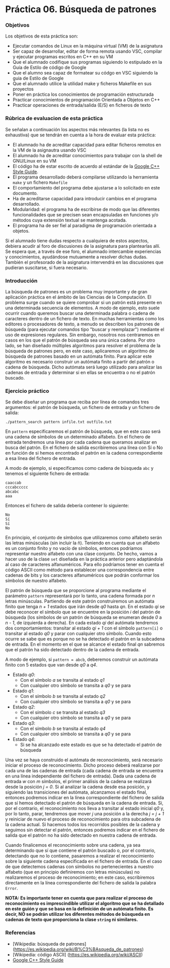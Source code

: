 # Práctica 06. Búsqueda de patrones

### Objetivos
Los objetivos de esta práctica son: 

* Ejecutar comandos de Linux en la máquina virtual (VM) de la asignatura
* Ser capaz de desarrollar, editar de forma remota usando VSC, compilar y ejecutar programas escritos en C++ en su VM
* Que el alumnado codifique sus programas siguiendo lo estipulado en la Guía de Estilo de código de Google
* Que el alumno sea capaz de formatear su códgo en VSC siguiendo la guia de Estilo de Google
* Que el alumnado utilice la utilidad make y ficheros Makefile en sus proyectos
* Poner en práctica los conocimientos de programación estructurada
* Practicar conocimientos de programación Orientada a Objetos en C++
* Practicar operaciones de entrada/salida (E/S) en ficheros de texto

### Rúbrica de evaluacion de esta práctica
Se señalan a continuación los aspectos más relevantes (la lista no es exhaustiva)
que se tendrán en cuenta a la hora de evaluar esta práctica:

* El alumnado ha de acreditar capacidad para editar ficheros remotos en la VM de la asignautra usando VSC
* El alumnado ha de acreditar conocimientos para trabajar con la shell de GNU/Linux en su VM
* El código ha de estar escrito de acuerdo al estándar de la [Google C++ Style Guide](https://google.github.io/styleguide/cppguide.html).
* El programa desarrollado deberá compilarse utilizando la herramienta `make` y un fichero `Makefile`
* El comportamiento del programa debe ajustarse a lo solicitado en este documento.
* Ha de acreditarse capacidad para introducir cambios en el programa desarrollado.
* Modularidad: el programa ha de escribirse de modo que las diferentes funcionalidades que se precisen sean encapsuladas en funciones y/o métodos cuya extensión textual se mantenga acotada.
* El programa ha de ser fiel al paradigma de programación orientada a objetos.

Si el alumnado tiene dudas respecto a cualquiera de estos aspectos, debiera acudir al
foro de discusiones de la asignatura para plantearlas allı́. 
Se espera que, a través de ese foro, el alumnado intercambie experiencias y conocimientos, ayudándose mutuamente
a resolver dichas dudas. 
También el profesorado de la asignatura intervendrá en las discusiones que pudieran suscitarse, si fuera necesario.
    
### Introducción
La búsqueda de patrones es un problema muy importante y de gran aplicación práctica en el ámbito de las Ciencias de la Computación. El problema surge cuando se quiere comprobar si un patrón está presente en una determinada secuencia de elementos. A modo de ejemplo, esto suele ocurrir cuando queremos buscar una determinada palabra o cadena de caracteres dentro de un fichero de texto. En muchas herramientas como los editores o procesadores de texto, a menudo se describen los patrones de búsqueda (para ejecutar comandos tipo "buscar y reemplazar") mediante el uso de expresiones regulares. Sin embargo, nosotros nos centraremos en casos en los que el patrón de búsqueda sea una única cadena. Por otro lado, se han diseñado múltiples algoritmos para resolver el problema de la búsqueda de patrones pero, en este caso, aplicaremos un algoritmo de búsqueda de patrones basado en un autómata finito. Para aplicar este algoritmo es necesario construir un autómata finito a partir del patrón o cadena de búsqueda. Dicho autómata será luego utilizado para analizar las cadenas de entrada y determinar si en ellas se encuentra o no el patrón buscado.

### Ejercicio práctico

Se debe diseñar un programa que reciba por línea de comandos tres argumentos: el patrón de búsqueda, un fichero de entrada y un fichero de salida:

`./pattern_search pattern infile.txt outfile.txt`

En `pattern` especificaremos el patrón de búsqueda, que en este caso será una cadena de símbolos de un determinado alfabeto. 
En el fichero de entrada tendremos una línea por cada cadena que queramos analizar en busca del patrón.
En el fichero de salida escribiremos una línea con Sí o No en función de si hemos encontrado el patrón en la cadena correspondiente a esa línea del fichero de entrada. 
 
A modo de ejemplo, si especificamos como cadena de búsqueda `abc` y tenemos el siguiente fichero de entrada:

```
caaccab
cccabccccc
abcabc
aaa
```

Entonces el fichero de salida debería contener lo siguiente:

```
No
Sí
Sí
No
```

En principio, el conjunto de símbolos que utilizaremos como alfabeto serán las letras minúsculas (sin incluir la ñ). Teniendo en cuenta que un alfabeto es un conjunto finito y no vacío de símbolos, entonces podríamos representar nuestro alfabeto con una clase conjunto. De hecho, vamos a hacer uso de la clase `set` diseñada en la práctica anterior pero adaptándola al caso de caracteres alfanuméricos. Para ello podríamos tener en cuenta el código ASCII como método para establecer una correspondencia entre cadenas de bits y los caracteres alfanuméricos que podrán conformar los símbolos de nuestro alfabeto. 

El patrón de búsqueda que se proporcione al programa mediante el parámetro `pattern` representará por lo tanto, una cadena formada por *n* letras minúsculas. Partiendo de este patrón construiremos un autómata finito que tenga *n + 1* estados que irán desde *q0* hasta *qn*. En el estado *qi* se debe reconocer el símbolo que se encuentre en la posición *i* del patrón de búsqueda (los símbolos de un patrón de búsqueda se enumeran desde *0* a *n - 1*, de izquierda a derecha). En cada estado *qi* del autómata tendremos dos comportamientos: transitar al estado *qi + 1* con el símbolo `pattern[i]` o transitar al estado *q0* y parar con cualquier otro símbolo. Cuando esto ocurre se sabe que es porque no se ha detectado el patrón en la subcadena de entrada. En el momento en el que se alcance el estado final *qn* sabremos que el patrón ha sido detectado dentro de la cadena de entrada. 

A modo de ejemplo, si `pattern = abcb`, deberemos construir un autómata finito con 5 estados que van desde *q0* a *q4*. 
* Estado *q0*:  
  - Con el símbolo *a* se transita al estado *q1*
  - Con cualquier otro símbolo se transita a *q0* y se para
* Estado *q1*:  
   - Con el símbolo *b* se transita al estado *q2*
   - Con cualquier otro símbolo se transita a *q0* y se para
* Estado *q2*:  
   - Con el símbolo *c* se transita al estado *q3*
   - Con cualquier otro símbolo se transita a *q0* y se para
* Estado *q3*:  
   - Con el símbolo *b* se transita al estado *q4*
   - Con cualquier otro símbolo se transita a *q0* y se para
* Estado *q4*:  
   - Si se ha alcanzado este estado es que se ha detectado el patrón de búsqueda

Una vez se haya construido el autómata de reconocimiento, será necesario iniciar el proceso de reconocimiento. Dicho proceso deberá realizarse por cada una de las cadenas de entrada (cada cadena de entrada se encuentra en una línea independiente del fichero de entrada). Dada una cadena de entrada *w* con *m* símbolos, el primer análisis de la cadena se realizará desde la posición *j = 0*. Si al analizar la cadena desde esa posición, y siguiendo las transiciones del autómata, alcanzamos el estado final, entonces podremos indicar en la línea correspondiente del fichero de salida que sí hemos detectado el patrón de búsqueda en la cadena de entrada. Si, por el contrario, el reconocimiento nos lleva a transitar al estado inicial *q0* y, por lo tanto, parar, tendremos que mover *j* una posición a la derecha *j = j + 1* y reiniciar de nuevo el proceso de reconocimiento para otra subcadena de la cadena actual. Si hacemos todos los recorridos posibles de la cadena y seguimos sin detectar el patrón, entonces podremos indicar en el fichero de salida que el patrón no ha sido detectado en nuestra cadena de entrada.

Cuando finalicemos el reconocimiento sobre una cadena, ya sea determinando que sí que contiene el patrón buscado o, por el contrario, detectando que no lo contiene, pasaremos a realizar el reconocimiento sobre la siguiente cadena especificada en el fichero de entrada. En el caso de que detectemos cadenas con símbolos no pertenecientes a nuestro alfabeto (que en principio definiremos con letras minúsculas) no realizaremos el proceso de reconocimiento; en este caso, escribiremos directamente en la línea correspondiente del fichero de salida la palabra `Error`.

**NOTA: Es importante tener en cuenta que para realizar el proceso de reconocimiento es imprescindible utilizar el algoritmo que se ha detallado en este guión y que se basa en la definición de un autómata finito. Es decir, NO se podrán utilizar los diferentes métodos de búsqueda en cadenas de texto que proporciona la clase `string` ni similares.**
 
### Referencias
* [Wikipedia: búsqueda de patrones] (https://es.wikipedia.org/wiki/B%C3%BAsqueda_de_patrones)
* [Wikipedia: código ASCII] (https://es.wikipedia.org/wiki/ASCII)
* [Google C++ Style Guide](https://google.github.io/styleguide/cppguide.html)
